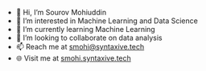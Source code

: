 - 👋 Hi, I’m Sourov Mohiuddin
- 👀 I’m interested in Machine Learning and Data Science
- 🌱 I’m currently learning Machine Learning
- 💞️ I’m looking to collaborate on data analysis
- 📫 Reach me at smohi@syntaxive.tech
- 🌐 Visit me at <a href="http://smohi.syntaxive.tech" target="_blank">smohi.syntaxive.tech</a>

<!---
smohi/smohi is a ✨ special ✨ repository because its `README.md` (this file) appears on your GitHub profile.
You can click the Preview link to take a look at your changes.
--->
